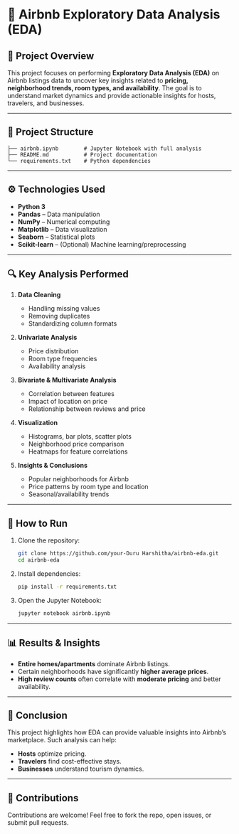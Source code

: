 # 🏡 Airbnb Exploratory Data Analysis (EDA)

## 📌 Project Overview

This project focuses on performing **Exploratory Data Analysis (EDA)** on Airbnb listings data to uncover key insights related to **pricing, neighborhood trends, room types, and availability**.
The goal is to understand market dynamics and provide actionable insights for hosts, travelers, and businesses.

---

## 📂 Project Structure

```
├── airbnb.ipynb        # Jupyter Notebook with full analysis
├── README.md           # Project documentation
└── requirements.txt    # Python dependencies
```

---

## ⚙️ Technologies Used

* **Python 3**
* **Pandas** – Data manipulation
* **NumPy** – Numerical computing
* **Matplotlib** – Data visualization
* **Seaborn** – Statistical plots
* **Scikit-learn** – (Optional) Machine learning/preprocessing

---

## 🔍 Key Analysis Performed

1. **Data Cleaning**

   * Handling missing values
   * Removing duplicates
   * Standardizing column formats

2. **Univariate Analysis**

   * Price distribution
   * Room type frequencies
   * Availability analysis

3. **Bivariate & Multivariate Analysis**

   * Correlation between features
   * Impact of location on price
   * Relationship between reviews and price

4. **Visualization**

   * Histograms, bar plots, scatter plots
   * Neighborhood price comparison
   * Heatmaps for feature correlations

5. **Insights & Conclusions**

   * Popular neighborhoods for Airbnb
   * Price patterns by room type and location
   * Seasonal/availability trends

---

## 🚀 How to Run

1. Clone the repository:

   ```bash
   git clone https://github.com/your-Duru Harshitha/airbnb-eda.git
   cd airbnb-eda
   ```
2. Install dependencies:

   ```bash
   pip install -r requirements.txt
   ```
3. Open the Jupyter Notebook:

   ```bash
   jupyter notebook airbnb.ipynb
   ```

---

## 📊 Results & Insights

* **Entire homes/apartments** dominate Airbnb listings.
* Certain neighborhoods have significantly **higher average prices**.
* **High review counts** often correlate with **moderate pricing** and better availability.

---

## 🏁 Conclusion

This project highlights how EDA can provide valuable insights into Airbnb’s marketplace. Such analysis can help:

* **Hosts** optimize pricing.
* **Travelers** find cost-effective stays.
* **Businesses** understand tourism dynamics.

---

## 🤝 Contributions

Contributions are welcome! Feel free to fork the repo, open issues, or submit pull requests.
